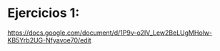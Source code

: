 # Ejercicios 1:

https://docs.google.com/document/d/1P9v-o2IV_Lew2BeLUgMHolw-KB5Yrb2UG-Nfyavoe70/edit
